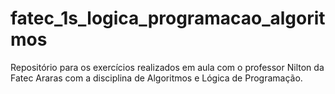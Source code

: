 # fatec_1s_logica_programacao_algoritmos
Repositório para os exercícios realizados em aula com o professor Nilton da Fatec Araras com a disciplina de Algoritmos e Lógica de Programação.
